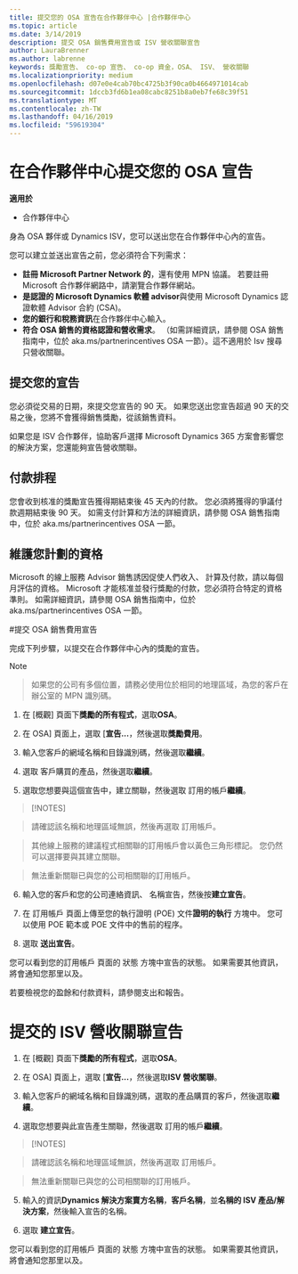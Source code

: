 ```yaml
---
title: 提交您的 OSA 宣告在合作夥伴中心 |合作夥伴中心
ms.topic: article
ms.date: 3/14/2019
description: 提交 OSA 銷售費用宣告或 ISV 營收關聯宣告
author: LauraBrenner
ms.author: labrenne
keywords: 獎勵宣告、 co-op 宣告、 co-op 資金，OSA、 ISV、 營收關聯
ms.localizationpriority: medium
ms.openlocfilehash: d07e0e4cab70bc4725b3f90ca0b4664971014cab
ms.sourcegitcommit: 1dccb3fd6b1ea08cabc8251b8a0eb7fe68c39f51
ms.translationtype: MT
ms.contentlocale: zh-TW
ms.lasthandoff: 04/16/2019
ms.locfileid: "59619304"
---
```

# <a name="submit-your-osa-claims-in-partner-center"></a>在合作夥伴中心提交您的 OSA 宣告

**適用於**

-  合作夥伴中心

身為 OSA 夥伴或 Dynamics ISV，您可以送出您在合作夥伴中心內的宣告。 

您可以建立並送出宣告之前，您必須符合下列需求： 
-   **註冊 Microsoft Partner Network 的**，還有使用 MPN 協議。 若要註冊 Microsoft 合作夥伴網路中，請瀏覽合作夥伴網站。 
-   **是認證的 Microsoft Dynamics 軟體 advisor**與使用 Microsoft Dynamics 認證軟體 Advisor 合約 (CSA)。 
-   **您的銀行和稅務資訊**在合作夥伴中心輸入。 
-   **符合 OSA 銷售的資格認證和營收需求**。 （如需詳細資訊，請參閱 OSA 銷售指南中，位於 aka.ms/partnerincentives OSA 一節）。這不適用於 Isv 搜尋只營收關聯。 

## <a name="submitting-your-claim"></a>提交您的宣告

您必須從交易的日期，來提交您宣告的 90 天。 如果您送出您宣告超過 90 天的交易之後，您將不會獲得銷售獎勵，從該銷售資料。 

如果您是 ISV 合作夥伴，協助客戶選擇 Microsoft Dynamics 365 方案會影響您的解決方案，您還能夠宣告營收關聯。   

## <a name="payment-schedule"></a>付款排程

您會收到核准的獎勵宣告獲得期結束後 45 天內的付款。 您必須將獲得的爭議付款週期結束後 90 天。 如需支付計算和方法的詳細資訊，請參閱 OSA 銷售指南中，位於 aka.ms/partnerincentives OSA 一節。

## <a name="maintaining-your-program-eligibility"></a>維護您計劃的資格

Microsoft 的線上服務 Advisor 銷售誘因促使人們收入、 計算及付款，請以每個月評估的資格。 Microsoft 才能核准並發行獎勵的付款，您必須符合特定的資格準則。 如需詳細資訊，請參閱 OSA 銷售指南中，位於 aka.ms/partnerincentives OSA 一節。

#<a name="submit-an-osa-sell-fee-claim"></a>提交 OSA 銷售費用宣告

完成下列步驟，以提交在合作夥伴中心內的獎勵的宣告。  

>[!NOTE]

>如果您的公司有多個位置，請務必使用位於相同的地理區域，為您的客戶在辦公室的 MPN 識別碼。 

1.  在 [概觀] 頁面下**獎勵的所有程式**，選取**OSA**。

2.  在 OSA] 頁面上，選取 [**宣告...**，然後選取**獎勵費用**。

3.  輸入您客戶的網域名稱和目錄識別碼，然後選取**繼續**。 

4.  選取 客戶購買的產品，然後選取**繼續**。 

5.  選取您想要與這個宣告中，建立關聯，然後選取 訂用的帳戶**繼續**。

>[!NOTES]

>請確認該名稱和地理區域無誤，然後再選取 訂用帳戶。 

>其他線上服務的建議程式相關聯的訂用帳戶會以黃色三角形標記。 您仍然可以選擇要與其建立關聯。 

>無法重新關聯已與您的公司相關聯的訂用帳戶。  

6.  輸入您的客戶和您的公司連絡資訊、 名稱宣告，然後按**建立宣告**。 

7.  在 訂用帳戶 頁面上傳至您的執行證明 (POE) 文件**證明的執行** 方塊中。 您可以使用 POE 範本或 POE 文件中的售前的程序。 

8.  選取 **送出宣告**。    

您可以看到您的訂用帳戶 頁面的 狀態 方塊中宣告的狀態。 如果需要其他資訊，將會通知您那里以及。

若要檢視您的盈餘和付款資料，請參閱支出和報告。 
 
# <a name="submit-an-isv-revenue-association-claim"></a>提交的 ISV 營收關聯宣告

1.  在 [概觀] 頁面下**獎勵的所有程式**，選取**OSA**。

2.  在 OSA] 頁面上，選取 [**宣告...**，然後選取**ISV 營收關聯**。

3.  輸入您客戶的網域名稱和目錄識別碼，選取的產品購買的客戶，然後選取**繼續**。 

4.  選取您想要與此宣告產生關聯，然後選取 訂用的帳戶**繼續**。

>[!NOTES]

>請確認該名稱和地理區域無誤，然後再選取 訂用帳戶。 

>無法重新關聯已與您的公司相關聯的訂用帳戶。  

5.  輸入的資訊**Dynamics 解決方案賣方名稱**，**客戶名稱**，並**名稱的 ISV 產品/解決方案**，然後輸入宣告的名稱。 

6.  選取 **建立宣告**。 

您可以看到您的訂用帳戶 頁面的 狀態 方塊中宣告的狀態。 如果需要其他資訊，將會通知您那里以及。
